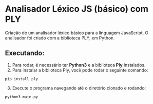 # Analisador Léxico JS (básico) com PLY

Criação de um analisador léxico básico para a linguagem JavaScript. O analisador foi criado com a biblioteca PLY, em Python.

## Executando:
1. Para rodar, é necessário ter **Python3** e a biblioteca **Ply** instalados.
2. Para instalar a biblioteca Ply, você pode rodar o seguinte comando:
```shell
pip install ply
```
3. Execute o programa navegando até o diretório clonado e rodando:
```shell
python3 main.py
```
